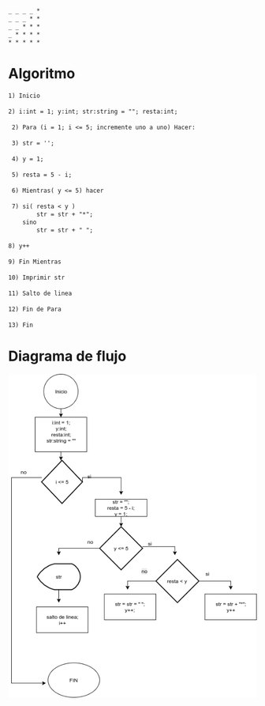 ```
_ _ _ _ *
_ _ _ * *
_ _ * * *
_ * * * *
* * * * *
```
# Algoritmo

```
1) Inicio

2) i:int = 1; y:int; str:string = ""; resta:int;
 
 2) Para (i = 1; i <= 5; incremente uno a uno) Hacer:
 
 3) str = '';
 
 4) y = 1;
 
 5) resta = 5 - i;
 
 6) Mientras( y <= 5) hacer
 
 7) si( resta < y )
        str = str + "*"; 
    sino    
        str = str + " ";
        
8) y++

9) Fin Mientras

10) Imprimir str

11) Salto de linea

12) Fin de Para

13) Fin
```
# Diagrama de flujo

![width='100%'](./diagrama.png)